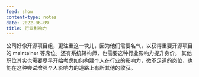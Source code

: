 ```yaml
---
feed: show
content-type: notes
date: 2022-06-09
title: 行业影响力
---
```

公司好像开源项目组，更注重这一块儿，因为他们需要名气，以获得重要开源项目的 maintainer 等席位。还有系统架构师，也需要这种行业影响力提升身价。
其他职位其实也需要尽早开始考虑如何构建个人在行业的影响力，微不足道的岗位，也能在这种尝试增强个人影响力的道路上有所其他的收获。
